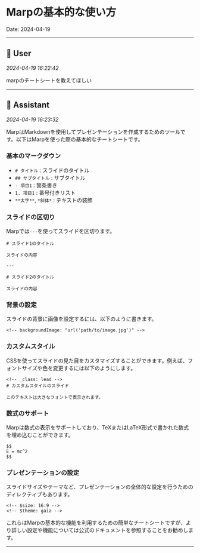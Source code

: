 # Marpの基本的な使い方

Date: 2024-04-19

---

## 👤 User
*2024-04-19 16:22:42*

marpのチートシートを教えてほしい

---

## 🤖 Assistant
*2024-04-19 16:23:32*

MarpはMarkdownを使用してプレゼンテーションを作成するためのツールです。以下はMarpを使った際の基本的なチートシートです。

### 基本のマークダウン

- `# タイトル` : スライドのタイトル
- `## サブタイトル` : サブタイトル
- `- 項目1` : 箇条書き
- `1. 項目1` : 番号付きリスト
- `**太字**`, `*斜体*` : テキストの装飾

### スライドの区切り

Marpでは`---`を使ってスライドを区切ります。

```
# スライド1のタイトル

スライドの内容

---

# スライド2のタイトル

スライドの内容
```

### 背景の設定

スライドの背景に画像を設定するには、以下のように書きます。

```
<!-- backgroundImage: "url('path/to/image.jpg')" -->
```

### カスタムスタイル

CSSを使ってスライドの見た目をカスタマイズすることができます。例えば、フォントサイズや色を変更するには以下のようにします。

```
<!-- _class: lead -->
# カスタムスタイルのスライド

このテキストは大きなフォントで表示されます。
```

### 数式のサポート

Marpは数式の表示をサポートしており、TeXまたはLaTeX形式で書かれた数式を埋め込むことができます。

```
$$
E = mc^2
$$
```

### プレゼンテーションの設定

スライドサイズやテーマなど、プレゼンテーションの全体的な設定を行うためのディレクティブもあります。

```
<!-- $size: 16:9 -->
<!-- $theme: gaia -->
```

これらはMarpの基本的な機能を利用するための簡単なチートシートですが、より詳しい設定や機能については公式のドキュメントを参照することをお勧めします。

---
